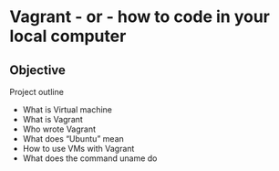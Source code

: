 # Vagrant - or - how to code in your local computer
## Objective
Project outline
* What is Virtual machine
* What is Vagrant
* Who wrote Vagrant
* What does “Ubuntu” mean
* How to use VMs with Vagrant
* What does the command uname do
